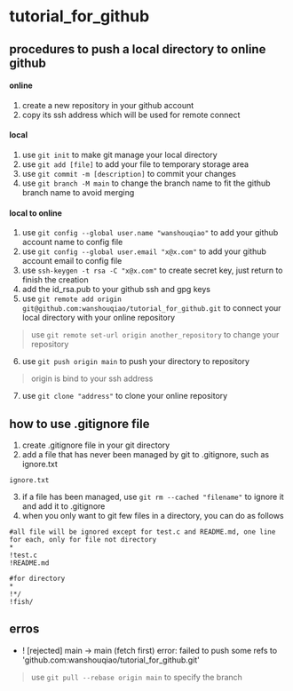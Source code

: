 # tutorial_for_github
## procedures to push a local directory to online github
#### online
1. create a new repository in your github account
2. copy its ssh address which will be used for remote connect
#### local
1. use `git init` to make git manage your local directory
2. use `git add [file]` to add your file to temporary storage area
3. use `git commit -m [description]` to commit your changes
4. use `git branch -M main` to change the branch name to fit the github branch name to avoid merging
#### local to online
1. use `git config --global user.name "wanshouqiao"` to add your github account name to config file
2. use `git config --global user.email "x@x.com"` to add your github account email to config file
3. use `ssh-keygen -t rsa -C "x@x.com"` to create secret key, just return to finish the creation
4. add the id_rsa.pub to your github ssh and gpg keys
5. use `git remote add origin git@github.com:wanshouqiao/tutorial_for_github.git` to connect your local directory with your online repository
> use `git remote set-url origin another_repository` to change your repository
6. use `git push origin main` to push your directory to repository
> origin is bind to your ssh address
7. use `git clone "address"` to clone your online repository
## how to use .gitignore file
1. create .gitignore file in your git directory
2. add a file that has never been managed by git to .gitignore, such as ignore.txt
```.gitignore
ignore.txt
```
3. if a file has been managed, use `git rm --cached "filename"` to ignore it and add it to .gitignore
4. when you only want to git few files in a directory, you can do as follows
```.gitignore
#all file will be ignored except for test.c and README.md, one line for each, only for file not directory
*
!test.c 
!README.md
```
```.gitignore
#for directory
*
!*/
!fish/
```
## erros
- ! [rejected]        main -> main (fetch first)
error: failed to push some refs to 'github.com:wanshouqiao/tutorial_for_github.git'
> use `git pull --rebase origin main` to specify the branch
